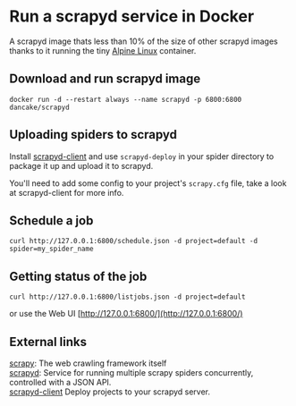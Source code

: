# Run a scrapyd service in Docker

A scrapyd image thats less than 10% of the size of other scrapyd images thanks to it running the tiny [Alpine Linux](https://hub.docker.com/_/alpine/) container.

## Download and run scrapyd image
    docker run -d --restart always --name scrapyd -p 6800:6800 dancake/scrapyd
    
## Uploading spiders to scrapyd
Install [scrapyd-client](https://github.com/scrapy/scrapyd-client) and use `scrapyd-deploy` in your spider directory to package it up and upload it to scrapyd.

You'll need to add some config to your project's `scrapy.cfg` file, take a look at scrapyd-client for more info.

## Schedule a job
    curl http://127.0.0.1:6800/schedule.json -d project=default -d spider=my_spider_name

## Getting status of the job
    curl http://127.0.0.1:6800/listjobs.json -d project=default
    
or use the Web UI [http://127.0.0.1:6800/](http://127.0.0.1:6800/)

## External links

[scrapy](http://scrapy.readthedocs.org/en/latest/): The web crawling framework itself  
[scrapyd](http://scrapyd.readthedocs.org/en/latest/): Service for running multiple scrapy spiders concurrently, controlled with a JSON API.   
[scrapyd-client](https://github.com/scrapy/scrapyd-client) Deploy projects to your scrapyd server.